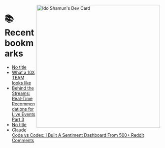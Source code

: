 <a href="https://app.daily.dev/idoshamun"><img src="https://api.daily.dev/devcards/v2/28849d86070e4c099c877ab6837c61f0.png?type=default&r=auy" align="right" width="400" alt="Ido Shamun's Dev Card"/></a>

# 📚 Recent bookmarks
<!-- BOOKMARKS:START -->
- [No title](https://app.daily.dev/posts/aNW0wzf2H?utm_source=rss&utm_medium=bookmarks&utm_campaign=28849d86070e4c099c877ab6837c61f0)
- [What a 10X TEAM looks like](https://app.daily.dev/posts/mZfddRCkb?utm_source=rss&utm_medium=bookmarks&utm_campaign=28849d86070e4c099c877ab6837c61f0)
- [Behind the Streams: Real-Time Recommendations for Live Events Part 3](https://app.daily.dev/posts/5U7I82cCk?utm_source=rss&utm_medium=bookmarks&utm_campaign=28849d86070e4c099c877ab6837c61f0)
- [No title](https://app.daily.dev/posts/u0mIMDmpG?utm_source=rss&utm_medium=bookmarks&utm_campaign=28849d86070e4c099c877ab6837c61f0)
- [Claude Code vs Codex: I Built A Sentiment Dashboard From 500+ Reddit Comments](https://app.daily.dev/posts/8jvz0oi1d?utm_source=rss&utm_medium=bookmarks&utm_campaign=28849d86070e4c099c877ab6837c61f0)
<!-- BOOKMARKS:END -->
